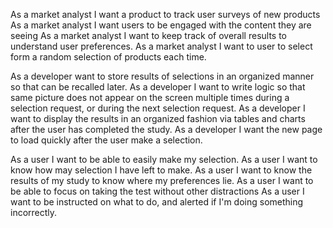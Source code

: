 As a market analyst I want a product to track user surveys of new products
As a market analyst I want users to be engaged with the content they are seeing
As a market analyst I want to keep track of overall results to understand user preferences.
As a market analyst I want to user to select form a random selection of products each time.


As a developer want to store results of selections in an organized manner so that can be recalled later.
As a developer I want to write logic so that same picture does not appear on the screen multiple times during a selection request, or during the next selection request.
As a developer I want to display the results in an organized fashion via tables and charts after the user has completed the study.
As a developer I want the new page to load quickly after the user make a selection.

As a user I want to be able to easily make my selection.
As a user I want to know how may selection I have left to make.
As a user I want to know the results of my study to know where my preferences lie.
As a user I want to be able to focus on taking the test without other distractions
As a user I want to be instructed on what to do, and alerted if I'm doing something incorrectly.
